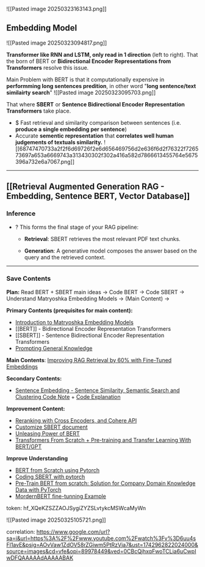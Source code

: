 ![[Pasted image 20250323163143.png]]

## Embedding Model
![[Pasted image 20250323094817.png]]
 
**Transformer like RNN and LSTM, only read in 1 direction** (left to right). That the born of BERT or **Bidirectional Encoder Representations from Transformers** resolve this issue. 

Main Problem with BERT is that it computationally expensive in **performming long sentences predition**, in other word "**long sentence/text similairty search**"
![[Pasted image 20250323095703.png]]

That where **SBERT** or **Sentence Bidirectional Encoder Representation Transformers** take place. 
+ $ Fast retrieval and similarity comparison between sentences (i.e. **produce a single embedding per sentence**)
+ Accurate **sementic representation** that **correlates well human judgements of textuals similarity.**
![[68747470733a2f2f6d69726f2e6d656469756d2e636f6d2f76322f726573697a653a6669743a313430302f302a416a582d7866613455764e5675396a732e6a7067.png]]

---
## [[Retrieval Augmented Generation RAG - Embedding, Sentence BERT, Vector Database]] 
### Inference
+ ? This forms the final stage of your RAG pipeline:
	- **Retrieval**: SBERT retrieves the most relevant PDF text chunks.
	    
	- **Generation**: A generative model composes the answer based on the query and the retrieved context.

---
### Save Contents
**Plan:** Read BERT + SBERT main ideas -> Code BERT -> Code SBERT -> Understand Matryoshka Embedding Models -> (Main Content) ->   

**Primary Contents (prequisites for main content):**
+ [Introduction to Matryoshka Embedding Models](https://huggingface.co/blog/matryoshka)
+ [[BERT]] - Bidirectional Encoder Representation Transformers
+ [[SBERT]] - Sentence Bidirectional Encoder Representation Transformers
+ [Prompting General Knowledge](https://huyenchip.com/2024/01/16/sampling.html)


**Main Contents**: [Improving RAG Retrieval by 60% with Fine-Tuned Embeddings](https://www.youtube.com/watch?v=v28Pu7hsJ0s)

**Secondary Contents:** 
+ [Sentence Embedding - Sentence Similarity, Semantic Search and Clustering Code Note](https://github.com/PradipNichite/Youtube-Tutorials/blob/main/Youtube_Course_Sentence_Transformers.ipynb) + [Code Explanation](https://www.youtube.com/watch?v=OlhNZg4gOvA)

**Improvement Content:**
+ [Reranking with Cross Encoders, and Cohere API](https://www.youtube.com/watch?v=ZFbaA9eM0uo)
+ [Customize SBERT document](https://sbert.net/docs/sentence_transformer/training_overview.html#trainer)
+ [Unleasing Power of BERT](https://arize.com/blog-course/unleashing-bert-transformer-model-nlp/)
+ [Transformers From Scratch + Pre-training and Transfer Learning With BERT/GPT](https://youtu.be/acxqoltilME?si=cXNSpTwz5NR2M7HO)


**Improve Understanding**
+ [BERT from Scratch using Pytorch](https://www.youtube.com/watch?v=v5cyVwAXR1I)
+ [Coding SBERT with pytorch](https://www.youtube.com/results?search_query=Coding+BERT+from+scratch)
+ [Pre-Train BERT from scratch: Solution for Company Domain Knowledge Data with  PyTorch](https://www.youtube.com/watch?v=IcrN_L2w0_Y)
+ [MordernBERT fine-tunning Example](https://colab.research.google.com/drive/1iWIruk02fGib9RZWdS51SJStIrHx4hMK?usp=sharing#scrollTo=Kphi220PlmDb)

token: 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

![[Pasted image 20250325105721.png]]

correlation: https://www.google.com/url?sa=i&url=https%3A%2F%2Fwww.youtube.com%2Fwatch%3Fv%3D6uu4sFl1avE&psig=AOvVaw1ZdOV58rZGiwm5PtRzVja7&ust=1742962822024000&source=images&cd=vfe&opi=89978449&ved=0CBcQjhxqFwoTCLia6uCwpIwDFQAAAAAdAAAAABAK

